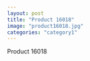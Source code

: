 ```yaml
---
layout: post
title: "Product 16018"
image: "product16018.jpg"
categories: "category1"
---
```

Product 16018
